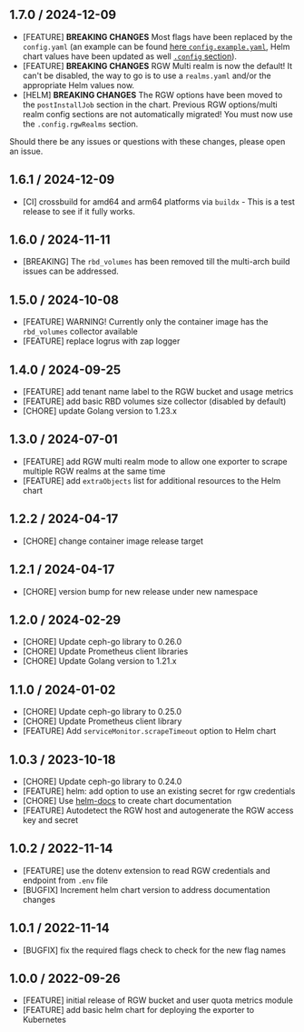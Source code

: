 ## 1.7.0 / 2024-12-09

* [FEATURE] **BREAKING CHANGES** Most flags have been replaced by the `config.yaml` (an example can be found [here `config.example.yaml`](/config.example.yaml), Helm chart values have been updated as well [`.config` section](https://github.com/galexrt/extended-ceph-exporter/blob/main/charts/extended-ceph-exporter/values.yaml#L115)).
* [FEATURE] **BREAKING CHANGES** RGW Multi realm is now the default! It can't be disabled, the way to go is to use a `realms.yaml` and/or the appropriate Helm values now.
* [HELM] **BREAKING CHANGES** The RGW options have been moved to the `postInstallJob` section in the chart. Previous RGW options/multi realm config sections are not automatically migrated! You must now use the `.config.rgwRealms` section.

Should there be any issues or questions with these changes, please open an issue.

## 1.6.1 / 2024-12-09

* [CI] crossbuild for amd64 and arm64 platforms via `buildx` - This is a test release to see if it fully works.

## 1.6.0 / 2024-11-11

* [BREAKING] The `rbd_volumes` has been removed till the multi-arch build issues can be addressed.

## 1.5.0 / 2024-10-08

* [FEATURE] WARNING! Currently only the container image has the `rbd_volumes` collector available
* [FEATURE] replace logrus with zap logger

## 1.4.0 / 2024-09-25

* [FEATURE] add tenant name label to the RGW bucket and usage metrics
* [FEATURE] add basic RBD volumes size collector (disabled by default)
* [CHORE] update Golang version to 1.23.x

## 1.3.0 / 2024-07-01

* [FEATURE] add RGW multi realm mode to allow one exporter to scrape multiple RGW realms at the same time
* [FEATURE] add `extraObjects` list for additional resources to the Helm chart

## 1.2.2 / 2024-04-17

* [CHORE] change container image release target

## 1.2.1 / 2024-04-17

* [CHORE] version bump for new release under new namespace

## 1.2.0 / 2024-02-29

* [CHORE] Update ceph-go library to 0.26.0
* [CHORE] Update Prometheus client libraries
* [CHORE] Update Golang version to 1.21.x

## 1.1.0 / 2024-01-02

* [CHORE] Update ceph-go library to 0.25.0
* [CHORE] Update Prometheus client library
* [FEATURE] Add `serviceMonitor.scrapeTimeout` option to Helm chart

## 1.0.3 / 2023-10-18

* [CHORE] Update ceph-go library to 0.24.0
* [FEATURE] helm: add option to use an existing secret for rgw credentials
* [CHORE] Use [helm-docs](https://github.com/norwoodj/helm-docs) to create chart documentation
* [FEATURE] Autodetect the RGW host and autogenerate the RGW access key and secret

## 1.0.2 / 2022-11-14

* [FEATURE] use the dotenv extension to read RGW credentials and endpoint from `.env` file
* [BUGFIX] Increment helm chart version to address documentation changes

## 1.0.1 / 2022-11-14

* [BUGFIX] fix the required flags check to check for the new flag names

## 1.0.0 / 2022-09-26

* [FEATURE] initial release of RGW bucket and user quota metrics module
* [FEATURE] add basic helm chart for deploying the exporter to Kubernetes
